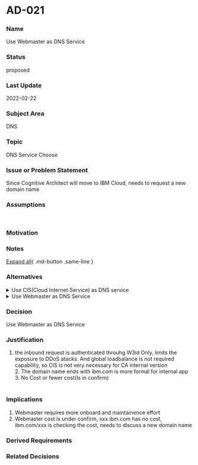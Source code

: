 

# AD-021


### Name

Use Webmaster as DNS Service


### Status

proposed


### Last Update

2022-02-22


### Subject Area

DNS


### Topic

DNS Service Choose 


### Issue or Problem Statement

Since Cognitive Architect will move to IBM Cloud, needs to request a new domain name


### Assumptions

<br>


### Motivation




### Notes



[Expand all](#){ .md-button .same-line }


### Alternatives


    

<details markdown=1>
<summary markdown="span">Use CIS(Cloud Internet Service) as DNS service</summary>

<table>
    <caption></caption>
    <thead>
        <tr>
            <th></th>
            <th></th>
        </tr>
    </thead>
    <tr>
        <td> <strong>Name</strong> </td>
        <td>Use CIS(Cloud Internet Service) as DNS service</td>
    </tr>
    <tr>
        <td> <strong>Description</strong> </td>
        <td><ul><li>Domain Name: Custom domain name registration</li><li>Maintenance: Controled by us, any change take effect immeditely.</li><li>Support: IBM Cloud Support Case(7*24)</li><li>SSL Certificate: privided by CIS, free. long-term expiration</li><li>Cost: 275$/month(Standard)</li><li>Onboard: None</li><li>Security: CIS provides Distributed Denial of Service (DDoS) protection, Web Application Firewall (WAF), Transport Layer Security (TLS)</li><li>Global Load balance Support: Yes<br></li></ul></td>
    </tr>
    <tr>
        <td> <strong>Best Applied</strong> </td>
        <td><ul><li>Except DNS Capability, Could also support security &amp; Global Load balance </li><li>Domain name flexibility is better<br></li></ul></td>
    </tr>
    <tr>
        <td> <strong>Contraindications</strong> </td>
        <td><ul><li>Cost with 275$/month(Standard)<br></li></ul></td>
    </tr>
</table>


</details>


    

<details markdown=1>
<summary markdown="span">Use Webmaster as DNS Service</summary>

<table>
    <caption></caption>
    <thead>
        <tr>
            <th></th>
            <th></th>
        </tr>
    </thead>
    <tr>
        <td> <strong>Name</strong> </td>
        <td>Use Webmaster as DNS Service</td>
    </tr>
    <tr>
        <td> <strong>Description</strong> </td>
        <td><ul><li>Domain Name: Must contains "IBM", with xxx. ibm.com or ibm.com/xxx </li><li>Maintenance: Depends on AT&amp;T and IBM team, change needs 5 business day, quarterly freeze.</li><li>Support: Slack channel, ServiceDesk(issue ticket)</li><li>SSL: one or two years expiration, more effort</li><li>Cost: None</li><li>Onboard: Complex(https://w3.ibm.com/w3publisher/corporate-webmasters)</li><li>Security: None</li><li>Global Load balance Support: No<br></li></ul></td>
    </tr>
    <tr>
        <td> <strong>Best Applied</strong> </td>
        <td><ul><li>Domain name ends with xxx. ibm.com or ibm.com/xxx, which is good as IBM Internal Tool</li><li>No Cost<br></li></ul></td>
    </tr>
    <tr>
        <td> <strong>Contraindications</strong> </td>
        <td><ul><li>Can not apply to client instance. </li><li>No Security and Global Load balance Support Capability</li><li>Onboard process is complex<br></li></ul></td>
    </tr>
</table>


</details>


    



### Decision

Use Webmaster as DNS Service


### Justification

1. the inbound request is authenticated throuhg W3id Only, limits the exposure to DDoS atacks. And global loadbalance is not required capability, so CIS is not very necessary for CA internal version<br>2. The domain name ends with ibm.com is more formal for internal app<br>3. No Cost or fewer cost(Is in confirm)<br><br>


### Implications

1. Webmaster requires more onboard and maintainence effort
2. Webmaster cost is under confirm, xxx.ibm.com has no cost, ibm.com/xxx is checking the cost,  needs to discuss a new domain name



### Derived Requirements




### Related Decisions


